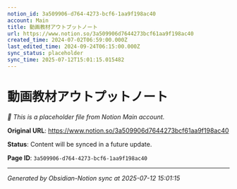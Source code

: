 ```yaml
---
notion_id: 3a509906-d764-4273-bcf6-1aa9f198ac40
account: Main
title: 動画教材アウトプットノート
url: https://www.notion.so/3a509906d7644273bcf61aa9f198ac40
created_time: 2024-07-02T06:59:00.000Z
last_edited_time: 2024-09-24T06:15:00.000Z
sync_status: placeholder
sync_time: 2025-07-12T15:01:15.015482
---
```


# 動画教材アウトプットノート

*🔄 This is a placeholder file from Notion Main account.*

**Original URL**: https://www.notion.so/3a509906d7644273bcf61aa9f198ac40

**Status**: Content will be synced in a future update.

**Page ID**: `3a509906-d764-4273-bcf6-1aa9f198ac40`

---

*Generated by Obsidian-Notion sync at 2025-07-12 15:01:15*
